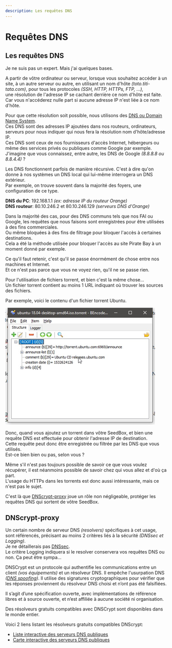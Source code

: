 ```yaml
---
description: Les requêtes DNS
---
```


# Requêtes DNS

## Les requêtes DNS

Je ne suis pas un expert. Mais j'ai quelques bases.

A partir de vôtre ordinateur ou serveur, lorsque vous souhaitez accéder à un site, à un autre serveur ou autre, en utilisant un nom d'hôte _\(toto.titi-tata.com\)_, pour tous les protocoles _\(SSH, HTTP, HTTPs, FTP, ...\),_  
une résolution de l'adresse IP se cachant derrière ce nom d'hôte est faite.  
Car vous n'accéderez nulle part si aucune adresse IP n'est liée à ce nom d'hôte.

Pour que cette résolution soit possible, nous utilisons des [DNS ou Domain Name System](https://fr.wikipedia.org/wiki/Domain_Name_System).  
Ces DNS sont des adresses IP ajoutées dans nos routeurs, ordinateurs, serveurs pour nous indiquer qui nous fera la résolution nom d'hôte/adresse IP.  
Ces DNS sont ceux de nos fournisseurs d'accès Internet, hébergeurs ou même des services privés ou publiques comme Google par exemple.  
J'imagine que vous connaissez, entre autre, les DNS de Google _\(8.8.8.8 ou 8.8.4.4\)_ ?

Les DNS fonctionnent parfois de manière récursive. C'est à dire qu'on donne à nos systèmes un DNS local qui lui-même interrogera un DNS extérieur.  
Par exemple, on trouve souvent dans la majorité des foyers, une configuration de ce type.

**DNS du PC**: 192.168.1.1 _\(ex: adresse IP du routeur Orange\)_  
**DNS routeur**: 80.10.246.2 et 80.10.246.129 _\(serveurs DNS d'Orange\)_

Dans la majorité des cas, pour des DNS communs tels que nos FAI ou Google, les requêtes que nous faisons sont enregistrées pour être utilisées à des fins commerciales.  
Ou même bloquées à des fins de filtrage pour bloquer l'accès à certaines destinations.  
Cela a été la méthode utilisée pour bloquer l'accès au site Pirate Bay à un moment donné par exemple.

Ce qu'il faut retenir, c'est qu'il se passe énormément de chose entre nos machines et Internet.  
Et ce n'est pas parce que vous ne voyez rien, qu'il ne se passe rien.

Pour l'utilisation de fichiers torrent, et bien c'est la même chose...  
Un fichier torrent contient au moins 1 URL indiquant où trouver les sources des fichiers.

Par exemple, voici le contenu d'un fichier torrent Ubuntu.

![Edition d&apos;un fichier torrent avec BEncode Editor](../.gitbook/assets/torrent_edit.jpg)

Donc, quand vous ajoutez un torrent dans vôtre SeedBox, et bien une requête DNS est effectuée pour obtenir l'adresse IP de destination.  
Cette requête peut donc être enregistrée ou filtrée par les DNS que vous utilisés.  
Est-ce bien bien ou pas, selon vous ?

Même s'il n'est pas toujours possible de savoir ce que vous voulez récupérer, il est néanmoins possible de savoir chez qui vous allez et d'où ça part.  
L'usage du HTTPs dans les torrents est donc aussi intéressante, mais ce n'est pas le sujet.

C'est là que [DNScrypt-proxy](https://dnscrypt.info/) joue un rôle non négligeable, protéger les requêtes DNS qui sortent de vôtre SeedBox.

## DNScrypt-proxy

Un certain nombre de serveur DNS _\(resolvers\)_ spécifiques à cet usage, sont référencés, précisant au moins 2 critères liés à la sécurité _\(DNSsec et Logging\)_.  
Je ne détaillerais pas [DNSsec](https://fr.wikipedia.org/wiki/Domain_Name_System_Security_Extensions).  
Le critère Logging indiquera si le resolver conservera vos requêtes DNS ou non. Ça peut être sympa...

DNSCrypt est un protocole qui authentifie les communications entre un client _\(vos équipements\)_ et un résolveur DNS. Il empêche l'usurpation DNS _\(_[_DNS spoofing_](https://www.securiteinfo.com/attaques/hacking/dnsspoofing.shtml)_\)_. Il utilise des signatures cryptographiques pour vérifier que les réponses proviennent du résolveur DNS choisi et n’ont pas été falsifiées.

Il s’agit d’une spécification ouverte, avec implémentations de référence libres et à source ouverte, et n’est affiliée à aucune société ni organisation.

Des résolveurs gratuits compatibles avec DNSCrypt sont disponibles dans le monde entier.

Voici 2 liens listant les résolveurs gratuits compatibles DNScrypt:

* [Liste interactive des serveurs DNS publiques](https://dnscrypt.info/public-servers)
* [Carte interactive des serveurs DNS publiques](https://dnscrypt.info/map)


